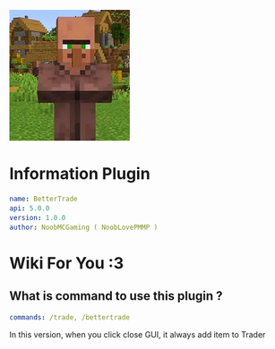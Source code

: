 
<img src="img/bettertrade.jfif"></img>
# Information Plugin
```YAML
name: BetterTrade
api: 5.0.0
version: 1.0.0
author: NoobMCGaming ( NoobLovePMMP )
```
# Wiki For You :3
## What is command to use this plugin ?
```YAML
commands: /trade, /bettertrade
```

In this version, when you click close GUI, it always add item to Trader
